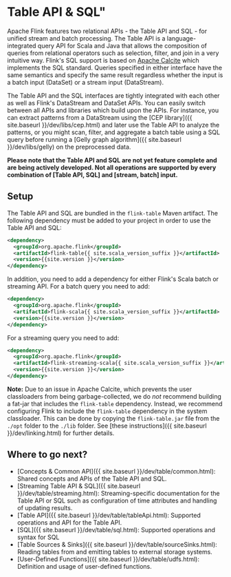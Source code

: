 
# Table API & SQL"

Apache Flink features two relational APIs - the Table API and SQL - for unified stream and batch processing. The Table API is a language-integrated query API for Scala and Java that allows the composition of queries from relational operators such as selection, filter, and join in a very intuitive way. Flink's SQL support is based on [Apache Calcite](https://calcite.apache.org) which implements the SQL standard. Queries specified in either interface have the same semantics and specify the same result regardless whether the input is a batch input (DataSet) or a stream input (DataStream).

The Table API and the SQL interfaces are tightly integrated with each other as well as Flink's DataStream and DataSet APIs. You can easily switch between all APIs and libraries which build upon the APIs. For instance, you can extract patterns from a DataStream using the [CEP library]({{ site.baseurl }}/dev/libs/cep.html) and later use the Table API to analyze the patterns, or you might scan, filter, and aggregate a batch table using a SQL query before running a [Gelly graph algorithm]({{ site.baseurl }}/dev/libs/gelly) on the preprocessed data.

**Please note that the Table API and SQL are not yet feature complete and are being actively developed. Not all operations are supported by every combination of \[Table API, SQL\] and \[stream, batch\] input.**

Setup
--

The Table API and SQL are bundled in the `flink-table` Maven artifact. 
The following dependency must be added to your project in order to use the Table API and SQL:

```xml
<dependency>
  <groupId>org.apache.flink</groupId>
  <artifactId>flink-table{{ site.scala_version_suffix }}</artifactId>
  <version>{{site.version }}</version>
</dependency>
```

In addition, you need to add a dependency for either Flink's Scala batch or streaming API. For a batch query you need to add:

```xml
<dependency>
  <groupId>org.apache.flink</groupId>
  <artifactId>flink-scala{{ site.scala_version_suffix }}</artifactId>
  <version>{{site.version }}</version>
</dependency>
```

For a streaming query you need to add:

```xml
<dependency>
  <groupId>org.apache.flink</groupId>
  <artifactId>flink-streaming-scala{{ site.scala_version_suffix }}</artifactId>
  <version>{{site.version }}</version>
</dependency>
```

**Note:** Due to an issue in Apache Calcite, which prevents the user classloaders from being garbage-collected, we do *not* recommend building a fat-jar that includes the `flink-table` dependency. Instead, we recommend configuring Flink to include the `flink-table` dependency in the system classloader. This can be done by copying the `flink-table.jar` file from the `./opt` folder to the `./lib` folder. See [these instructions]({{ site.baseurl }}/dev/linking.html) for further details.



Where to go next?
--

* [Concepts & Common API]({{ site.baseurl }}/dev/table/common.html): Shared concepts and APIs of the Table API and SQL.
* [Streaming Table API & SQL]({{ site.baseurl }}/dev/table/streaming.html): Streaming-specific documentation for the Table API or SQL such as configuration of time attributes and handling of updating results.
* [Table API]({{ site.baseurl }}/dev/table/tableApi.html): Supported operations and API for the Table API.
* [SQL]({{ site.baseurl }}/dev/table/sql.html): Supported operations and syntax for SQL
* [Table Sources & Sinks]({{ site.baseurl }}/dev/table/sourceSinks.html): Reading tables from and emitting tables to external storage systems.
* [User-Defined Functions]({{ site.baseurl }}/dev/table/udfs.html): Definition and usage of user-defined functions.


